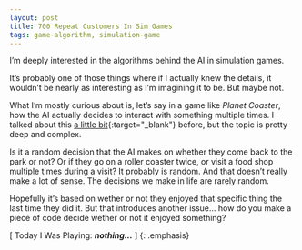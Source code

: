 ```yaml
---
layout: post
title: 700 Repeat Customers In Sim Games
tags: game-algorithm, simulation-game
---
```

I’m deeply interested in the algorithms behind the AI in simulation games.

It’s probably one of those things where if I actually knew the details, it wouldn’t be nearly as interesting as I’m imagining it to be.  But maybe not.

What I’m mostly curious about is, let’s say in a game like *Planet Coaster*, how the AI actually decides to interact with something multiple times.  I talked about this [a little bit](http://www.foster-douglas.com/games/679-ai-curiosity/){:target="_blank"} before, but the topic is pretty deep and complex.

Is it a random decision that the AI makes on whether they come back to the park or not?  Or if they go on a roller coaster twice, or visit a food shop multiple times during a visit?  It probably is random.  And that doesn’t really make a lot of sense.  The decisions we make in life are rarely random. 

Hopefully it’s based on wether or not they enjoyed that specific thing the last time they did it.  But that introduces another issue… how do you make a piece of code decide wether or not it enjoyed something?

[ Today I Was Playing: ***nothing...*** ]
{: .emphasis}